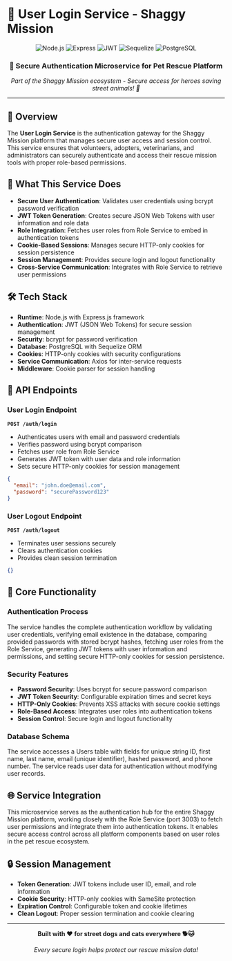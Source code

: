# 🔐 User Login Service - Shaggy Mission

<div align="center">
  <img src="https://img.shields.io/badge/Node.js-339933?style=for-the-badge&logo=node.js&logoColor=white" alt="Node.js" />
  <img src="https://img.shields.io/badge/Express.js-000000?style=for-the-badge&logo=express&logoColor=white" alt="Express" />
  <img src="https://img.shields.io/badge/JWT-000000?style=for-the-badge&logo=jsonwebtokens&logoColor=white" alt="JWT" />
  <img src="https://img.shields.io/badge/Sequelize-52B0E7?style=for-the-badge&logo=sequelize&logoColor=white" alt="Sequelize" />
  <img src="https://img.shields.io/badge/PostgreSQL-316192?style=for-the-badge&logo=postgresql&logoColor=white" alt="PostgreSQL" />
</div>

<div align="center">
  <h3>🚀 Secure Authentication Microservice for Pet Rescue Platform</h3>
  <p><em>Part of the Shaggy Mission ecosystem - Secure access for heroes saving street animals! 🐾</em></p>
</div>

---

## 🌟 Overview

The **User Login Service** is the authentication gateway for the Shaggy Mission platform that manages secure user access and session control. This service ensures that volunteers, adopters, veterinarians, and administrators can securely authenticate and access their rescue mission tools with proper role-based permissions.

## 🎯 What This Service Does

- **Secure User Authentication**: Validates user credentials using bcrypt password verification
- **JWT Token Generation**: Creates secure JSON Web Tokens with user information and role data
- **Role Integration**: Fetches user roles from Role Service to embed in authentication tokens
- **Cookie-Based Sessions**: Manages secure HTTP-only cookies for session persistence
- **Session Management**: Provides secure login and logout functionality
- **Cross-Service Communication**: Integrates with Role Service to retrieve user permissions

## 🛠️ Tech Stack

- **Runtime**: Node.js with Express.js framework
- **Authentication**: JWT (JSON Web Tokens) for secure session management
- **Security**: bcrypt for password verification
- **Database**: PostgreSQL with Sequelize ORM
- **Cookies**: HTTP-only cookies with security configurations
- **Service Communication**: Axios for inter-service requests
- **Middleware**: Cookie parser for session handling

## 📡 API Endpoints

### User Login Endpoint
**`POST /auth/login`**
- Authenticates users with email and password credentials
- Verifies password using bcrypt comparison
- Fetches user role from Role Service
- Generates JWT token with user data and role information
- Sets secure HTTP-only cookies for session management

```json
{
  "email": "john.doe@email.com",
  "password": "securePassword123"
}
```

### User Logout Endpoint
**`POST /auth/logout`**
- Terminates user sessions securely
- Clears authentication cookies
- Provides clean session termination

```json
{}
```

## 🔧 Core Functionality

### Authentication Process
The service handles the complete authentication workflow by validating user credentials, verifying email existence in the database, comparing provided passwords with stored bcrypt hashes, fetching user roles from the Role Service, generating JWT tokens with user information and permissions, and setting secure HTTP-only cookies for session persistence.

### Security Features
- **Password Security**: Uses bcrypt for secure password comparison
- **JWT Token Security**: Configurable expiration times and secret keys
- **HTTP-Only Cookies**: Prevents XSS attacks with secure cookie settings
- **Role-Based Access**: Integrates user roles into authentication tokens
- **Session Control**: Secure login and logout functionality

### Database Schema
The service accesses a Users table with fields for unique string ID, first name, last name, email (unique identifier), hashed password, and phone number. The service reads user data for authentication without modifying user records.

## 🌐 Service Integration

This microservice serves as the authentication hub for the entire Shaggy Mission platform, working closely with the Role Service (port 3003) to fetch user permissions and integrate them into authentication tokens. It enables secure access control across all platform components based on user roles in the pet rescue ecosystem.

## 🔒 Session Management

- **Token Generation**: JWT tokens include user ID, email, and role information
- **Cookie Security**: HTTP-only cookies with SameSite protection
- **Expiration Control**: Configurable token and cookie lifetimes
- **Clean Logout**: Proper session termination and cookie clearing

---

<div align="center">
  <p><strong>Built with ❤️ for street dogs and cats everywhere 🐕🐱</strong></p>
  <p><em>Every secure login helps protect our rescue mission data!</em></p>
</div>